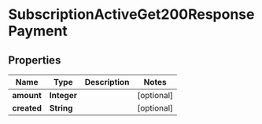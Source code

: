 

# SubscriptionActiveGet200ResponsePayment


## Properties

| Name | Type | Description | Notes |
|------------ | ------------- | ------------- | -------------|
|**amount** | **Integer** |  |  [optional] |
|**created** | **String** |  |  [optional] |



